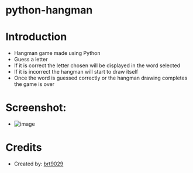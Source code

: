 # python-hangman

# Introduction
- Hangman game made using Python
- Guess a letter
- If it is correct the letter chosen will be displayed in the word selected
- If it is incorrect the hangman will start to draw itself
- Once the word is guessed correctly or the hangman drawing completes the game is over

# Screenshot:
- ![image](https://user-images.githubusercontent.com/26530136/165597999-02e13474-e08c-4acc-a471-0be30667907b.png)

# Credits
- Created by: [brt9029](www.github.com/brt9029 "GitHub Profile Link")
